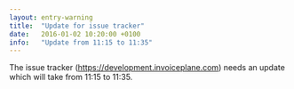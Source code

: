 ```yaml
---
layout: entry-warning
title:  "Update for issue tracker"
date:   2016-01-02 10:20:00 +0100
info:   "Update from 11:15 to 11:35"
---
```

The issue tracker (https://development.invoiceplane.com) needs an update which will take from 11:15 to 11:35.